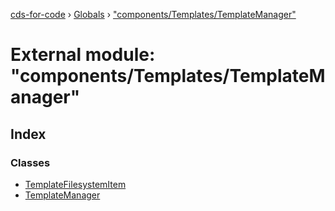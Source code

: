 [cds-for-code](../README.md) › [Globals](../globals.md) › ["components/Templates/TemplateManager"](_components_templates_templatemanager_.md)

# External module: "components/Templates/TemplateManager"

## Index

### Classes

* [TemplateFilesystemItem](../classes/_components_templates_templatemanager_.templatefilesystemitem.md)
* [TemplateManager](../classes/_components_templates_templatemanager_.templatemanager.md)

